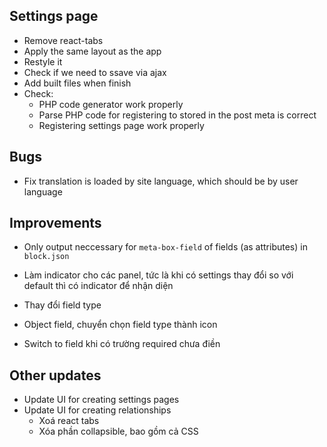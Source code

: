 ## Settings page

- Remove react-tabs
- Apply the same layout as the app
- Restyle it
- Check if we need to ssave via ajax
- Add built files when finish
- Check:
	- PHP code generator work properly
	- Parse PHP code for registering to stored in the post meta is correct
	- Registering settings page work properly

## Bugs
- Fix translation is loaded by site language, which should be by user language

## Improvements
- Only output neccessary for `meta-box-field` of fields (as attributes) in `block.json`

- Làm indicator cho các panel, tức là khi có settings thay đổi so với default thì có indicator để nhận diện
- Thay đổi field type
- Object field, chuyển chọn field type thành icon
- Switch to field khi có trường required chưa điền

## Other updates

- Update UI for creating settings pages
- Update UI for creating relationships
	- Xoá react tabs
	- Xóa phần collapsible, bao gồm cả CSS
